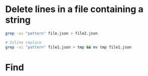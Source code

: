 
# Delete lines in a file containing a string

```bash
grep -vi "pattern" file.json > file2.json

# Inline replace
grep -vi "pattern" file1.json > tmp && mv tmp file1.json
```

# Find 